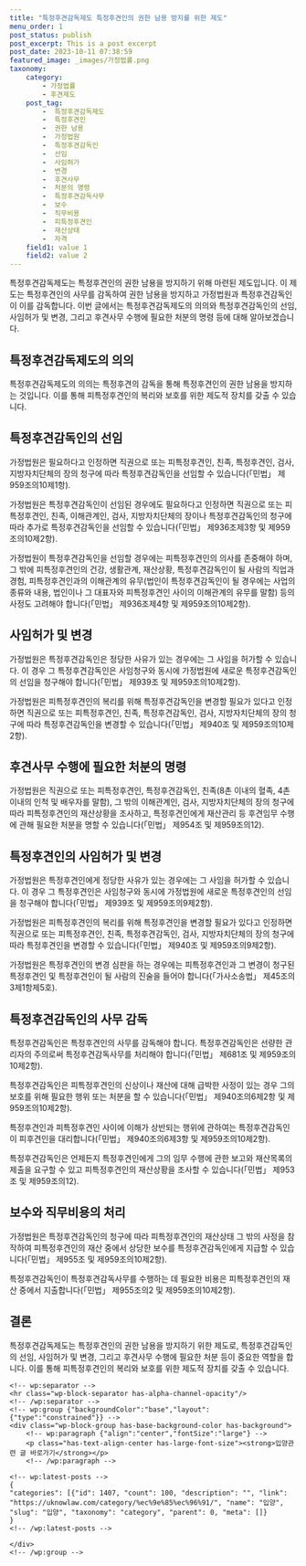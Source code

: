 ```yaml
---
title: "특정후견감독제도 특정후견인의 권한 남용 방지를 위한 제도"
menu_order: 1
post_status: publish
post_excerpt: This is a post excerpt
post_date: 2023-10-11 07:38:59
featured_image: _images/가정법률.png
taxonomy:
    category:
        - 가정법률
        - 후견제도
    post_tag:
        -  특정후견감독제도
        -  특정후견인
        -  권한 남용
        -  가정법원
        -  특정후견감독인
        -  선임
        -  사임허가
        -  변경
        -  후견사무
        -  처분의 명령
        -  특정후견감독사무
        -  보수
        -  직무비용
        -  피특정후견인
        -  재산상태
        -  자격
    field1: value 1
    field2: value 2
---
```



특정후견감독제도는 특정후견인의 권한 남용을 방지하기 위해 마련된 제도입니다. 이 제도는 특정후견인의 사무를 감독하여 권한 남용을 방지하고 가정법원과 특정후견감독인이 이를 감독합니다. 이번 글에서는 특정후견감독제도의 의의와 특정후견감독인의 선임, 사임허가 및 변경, 그리고 후견사무 수행에 필요한 처분의 명령 등에 대해 알아보겠습니다.

## 특정후견감독제도의 의의

특정후견감독제도의 의의는 특정후견의 감독을 통해 특정후견인의 권한 남용을 방지하는 것입니다. 이를 통해 피특정후견인의 복리와 보호를 위한 제도적 장치를 갖출 수 있습니다.

## 특정후견감독인의 선임

가정법원은 필요하다고 인정하면 직권으로 또는 피특정후견인, 친족, 특정후견인, 검사, 지방자치단체의 장의 청구에 따라 특정후견감독인을 선임할 수 있습니다(「민법」 제959조의10제1항).

가정법원은 특정후견감독인이 선임된 경우에도 필요하다고 인정하면 직권으로 또는 피특정후견인, 친족, 이해관계인, 검사, 지방자치단체의 장이나 특정후견감독인의 청구에 따라 추가로 특정후견감독인을 선임할 수 있습니다(「민법」 제936조제3항 및 제959조의10제2항).

가정법원이 특정후견감독인을 선임할 경우에는 피특정후견인의 의사를 존중해야 하며, 그 밖에 피특정후견인의 건강, 생활관계, 재산상황, 특정후견감독인이 될 사람의 직업과 경험, 피특정후견인과의 이해관계의 유무(법인이 특정후견감독인이 될 경우에는 사업의 종류와 내용, 법인이나 그 대표자와 피특정후견인 사이의 이해관계의 유무를 말함) 등의 사정도 고려해야 합니다(「민법」 제936조제4항 및 제959조의10제2항).

## 사임허가 및 변경

가정법원은 특정후견감독인은 정당한 사유가 있는 경우에는 그 사임을 허가할 수 있습니다. 이 경우 그 특정후견감독인은 사임청구와 동시에 가정법원에 새로운 특정후견감독인의 선임을 청구해야 합니다(「민법」 제939조 및 제959조의10제2항).

가정법원은 피특정후견인의 복리를 위해 특정후견감독인을 변경할 필요가 있다고 인정하면 직권으로 또는 피특정후견인, 친족, 특정후견감독인, 검사, 지방자치단체의 장의 청구에 따라 특정후견감독인을 변경할 수 있습니다(「민법」 제940조 및 제959조의10제2항).

## 후견사무 수행에 필요한 처분의 명령

가정법원은 직권으로 또는 피특정후견인, 특정후견감독인, 친족(8촌 이내의 혈족, 4촌 이내의 인척 및 배우자를 말함), 그 밖의 이해관계인, 검사, 지방자치단체의 장의 청구에 따라 피특정후견인의 재산상황을 조사하고, 특정후견인에게 재산관리 등 후견임무 수행에 관해 필요한 처분을 명할 수 있습니다(「민법」 제954조 및 제959조의12).

## 특정후견인의 사임허가 및 변경

가정법원은 특정후견인에게 정당한 사유가 있는 경우에는 그 사임을 허가할 수 있습니다. 이 경우 그 특정후견인은 사임청구와 동시에 가정법원에 새로운 특정후견인의 선임을 청구해야 합니다(「민법」 제939조 및 제959조의9제2항).

가정법원은 피특정후견인의 복리를 위해 특정후견인을 변경할 필요가 있다고 인정하면 직권으로 또는 피특정후견인, 친족, 특정후견감독인, 검사, 지방자치단체의 장의 청구에 따라 특정후견인을 변경할 수 있습니다(「민법」 제940조 및 제959조의9제2항).

가정법원은 특정후견인의 변경 심판을 하는 경우에는 피특정후견인과 그 변경이 청구된 특정후견인 및 특정후견인이 될 사람의 진술을 들어야 합니다(「가사소송법」 제45조의3제1항제5호).

## 특정후견감독인의 사무 감독

특정후견감독인은 특정후견인의 사무를 감독해야 합니다. 특정후견감독인은 선량한 관리자의 주의로써 특정후견감독사무를 처리해야 합니다(「민법」 제681조 및 제959조의10제2항).

특정후견감독인은 피특정후견인의 신상이나 재산에 대해 급박한 사정이 있는 경우 그의 보호를 위해 필요한 행위 또는 처분을 할 수 있습니다(「민법」 제940조의6제2항 및 제959조의10제2항).

특정후견인과 피특정후견인 사이에 이해가 상반되는 행위에 관하여는 특정후견감독인이 피후견인을 대리합니다(「민법」 제940조의6제3항 및 제959조의10제2항).

특정후견감독인은 언제든지 특정후견인에게 그의 임무 수행에 관한 보고와 재산목록의 제출을 요구할 수 있고 피특정후견인의 재산상황을 조사할 수 있습니다(「민법」 제953조 및 제959조의12).

## 보수와 직무비용의 처리

가정법원은 특정후견감독인의 청구에 따라 피특정후견인의 재산상태 그 밖의 사정을 참작하여 피특정후견인의 재산 중에서 상당한 보수를 특정후견감독인에게 지급할 수 있습니다(「민법」 제955조 및 제959조의10제2항).

특정후견감독인이 특정후견감독사무를 수행하는 데 필요한 비용은 피특정후견인의 재산 중에서 지출합니다(「민법」 제955조의2 및 제959조의10제2항).

## 결론

특정후견감독제도는 특정후견인의 권한 남용을 방지하기 위한 제도로, 특정후견감독인의 선임, 사임허가 및 변경, 그리고 후견사무 수행에 필요한 처분 등이 중요한 역할을 합니다. 이를 통해 피특정후견인의 복리와 보호를 위한 제도적 장치를 갖출 수 있습니다.


    <!-- wp:separator -->
    <hr class="wp-block-separator has-alpha-channel-opacity"/>
    <!-- /wp:separator -->
    <!-- wp:group {"backgroundColor":"base","layout":{"type":"constrained"}} -->
    <div class="wp-block-group has-base-background-color has-background">
        <!-- wp:paragraph {"align":"center","fontSize":"large"} -->
        <p class="has-text-align-center has-large-font-size"><strong>입양관련 글 바로가기</strong></p>
        <!-- /wp:paragraph -->
        
    <!-- wp:latest-posts -->
    {
    "categories": [{"id": 1407, "count": 100, "description": "", "link": "https://uknowlaw.com/category/%ec%9e%85%ec%96%91/", "name": "입양", "slug": "입양", "taxonomy": "category", "parent": 0, "meta": []}
    }
    <!-- /wp:latest-posts -->
    
    </div>
    <!-- /wp:group -->
    
